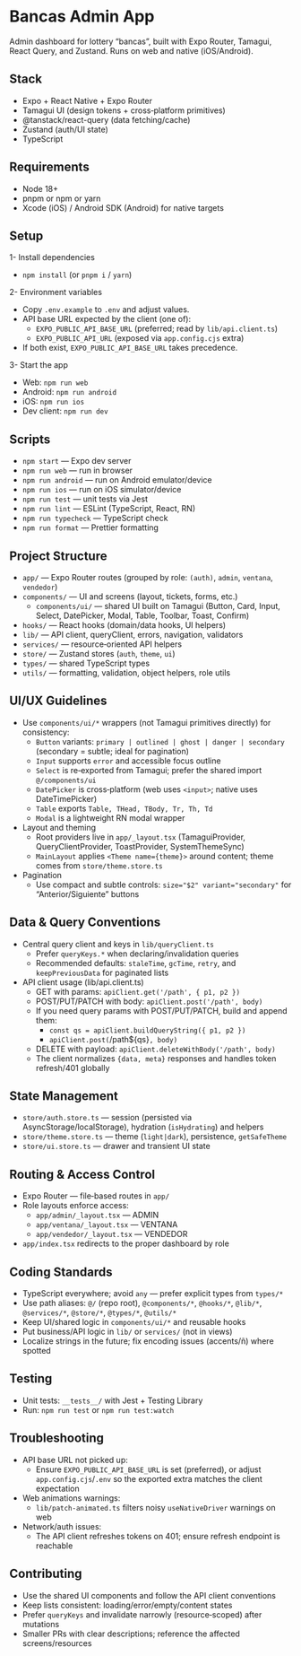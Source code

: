 # Bancas Admin App

Admin dashboard for lottery “bancas”, built with Expo Router, Tamagui, React Query, and Zustand. Runs on web and native (iOS/Android).

## Stack

- Expo + React Native + Expo Router
- Tamagui UI (design tokens + cross‑platform primitives)
- @tanstack/react-query (data fetching/cache)
- Zustand (auth/UI state)
- TypeScript

## Requirements

- Node 18+
- pnpm or npm or yarn
- Xcode (iOS) / Android SDK (Android) for native targets

## Setup

1- Install dependencies

- `npm install` (or `pnpm i` / `yarn`)

2- Environment variables

- Copy `.env.example` to `.env` and adjust values.
- API base URL expected by the client (one of):
  - `EXPO_PUBLIC_API_BASE_URL` (preferred; read by `lib/api.client.ts`)
  - `EXPO_PUBLIC_API_URL` (exposed via `app.config.cjs` extra)
- If both exist, `EXPO_PUBLIC_API_BASE_URL` takes precedence.

3- Start the app

- Web: `npm run web`
- Android: `npm run android`
- iOS: `npm run ios`
- Dev client: `npm run dev`

## Scripts

- `npm start` — Expo dev server
- `npm run web` — run in browser
- `npm run android` — run on Android emulator/device
- `npm run ios` — run on iOS simulator/device
- `npm run test` — unit tests via Jest
- `npm run lint` — ESLint (TypeScript, React, RN)
- `npm run typecheck` — TypeScript check
- `npm run format` — Prettier formatting

## Project Structure

- `app/` — Expo Router routes (grouped by role: `(auth)`, `admin`, `ventana`, `vendedor`)
- `components/` — UI and screens (layout, tickets, forms, etc.)
  - `components/ui/` — shared UI built on Tamagui (Button, Card, Input, Select, DatePicker, Modal, Table, Toolbar, Toast, Confirm)
- `hooks/` — React hooks (domain/data hooks, UI helpers)
- `lib/` — API client, queryClient, errors, navigation, validators
- `services/` — resource‑oriented API helpers
- `store/` — Zustand stores (`auth`, `theme`, `ui`)
- `types/` — shared TypeScript types
- `utils/` — formatting, validation, object helpers, role utils

## UI/UX Guidelines

- Use `components/ui/*` wrappers (not Tamagui primitives directly) for consistency:
  - `Button` variants: `primary | outlined | ghost | danger | secondary` (secondary = subtle; ideal for pagination)
  - `Input` supports `error` and accessible focus outline
  - `Select` is re‑exported from Tamagui; prefer the shared import `@/components/ui`
  - `DatePicker` is cross‑platform (web uses `<input>`; native uses DateTimePicker)
  - `Table` exports `Table, THead, TBody, Tr, Th, Td`
  - `Modal` is a lightweight RN modal wrapper
- Layout and theming
  - Root providers live in `app/_layout.tsx` (TamaguiProvider, QueryClientProvider, ToastProvider, SystemThemeSync)
  - `MainLayout` applies `<Theme name={theme}>` around content; theme comes from `store/theme.store.ts`
- Pagination
  - Use compact and subtle controls: `size="$2" variant="secondary"` for “Anterior/Siguiente” buttons

## Data & Query Conventions

- Central query client and keys in `lib/queryClient.ts`
  - Prefer `queryKeys.*` when declaring/invalidation queries
  - Recommended defaults: `staleTime`, `gcTime`, `retry`, and `keepPreviousData` for paginated lists
- API client usage (lib/api.client.ts)
  - GET with params: `apiClient.get('/path', { p1, p2 })`
  - POST/PUT/PATCH with body: `apiClient.post('/path', body)`
  - If you need query params with POST/PUT/PATCH, build and append them:
    - `const qs = apiClient.buildQueryString({ p1, p2 })`
    - `apiClient.post(`/path${qs}`, body)`
  - DELETE with payload: `apiClient.deleteWithBody('/path', body)`
  - The client normalizes `{data, meta}` responses and handles token refresh/401 globally

## State Management

- `store/auth.store.ts` — session (persisted via AsyncStorage/localStorage), hydration (`isHydrating`) and helpers
- `store/theme.store.ts` — theme (`light|dark`), persistence, `getSafeTheme`
- `store/ui.store.ts` — drawer and transient UI state

## Routing & Access Control

- Expo Router — file‑based routes in `app/`
- Role layouts enforce access:
  - `app/admin/_layout.tsx` — ADMIN
  - `app/ventana/_layout.tsx` — VENTANA
  - `app/vendedor/_layout.tsx` — VENDEDOR
- `app/index.tsx` redirects to the proper dashboard by role

## Coding Standards

- TypeScript everywhere; avoid `any` — prefer explicit types from `types/*`
- Use path aliases: `@/` (repo root), `@components/*`, `@hooks/*`, `@lib/*`, `@services/*`, `@store/*`, `@types/*`, `@utils/*`
- Keep UI/shared logic in `components/ui/*` and reusable hooks
- Put business/API logic in `lib/` or `services/` (not in views)
- Localize strings in the future; fix encoding issues (accents/ñ) where spotted

## Testing

- Unit tests: `__tests__/` with Jest + Testing Library
- Run: `npm run test` or `npm run test:watch`

## Troubleshooting

- API base URL not picked up:
  - Ensure `EXPO_PUBLIC_API_BASE_URL` is set (preferred), or adjust `app.config.cjs`/`.env` so the exported extra matches the client expectation
- Web animations warnings:
  - `lib/patch-animated.ts` filters noisy `useNativeDriver` warnings on web
- Network/auth issues:
  - The API client refreshes tokens on 401; ensure refresh endpoint is reachable

## Contributing

- Use the shared UI components and follow the API client conventions
- Keep lists consistent: loading/error/empty/content states
- Prefer `queryKeys` and invalidate narrowly (resource‑scoped) after mutations
- Smaller PRs with clear descriptions; reference the affected screens/resources
